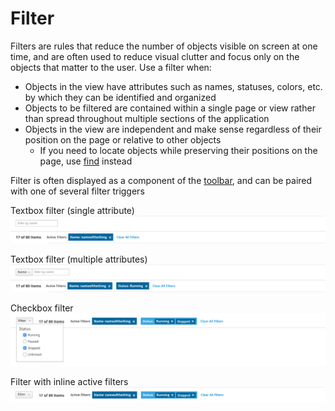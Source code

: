 # Filter
Filters are rules that reduce the number of objects visible on screen at one time, and are often used to reduce visual clutter and focus only on the objects that matter to the user.
Use a filter when:
- Objects in the view have attributes such as names, statuses, colors, etc. by which they can be identified and organized
- Objects to be filtered are contained within a single page or view rather than spread throughout multiple sections of the application
- Objects in the view are independent and make sense regardless of their position on the page or relative to other objects
  - If you need to locate objects while preserving their positions on the page, use [find](http://www.patternfly.org/pattern-library/forms-and-controls/find/) instead

Filter is often displayed as a component of the [toolbar](http://www.patternfly.org/pattern-library/forms-and-controls/toolbar/), and can be paired with one of several filter triggers

Textbox filter (single attribute)
![textbox filter with a single attribute](img/filter-example1.png)

Textbox filter (multiple attributes)
![textbox filter with multiple attributes](img/filter-example2.png)

Checkbox filter
![checkbox filter](img/filter-example3.png)

Filter with inline active filters
![a filter with inline active filters](img/filter-example4.png)
